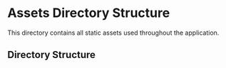 # Assets Directory Structure

This directory contains all static assets used throughout the application.

## Directory Structure

